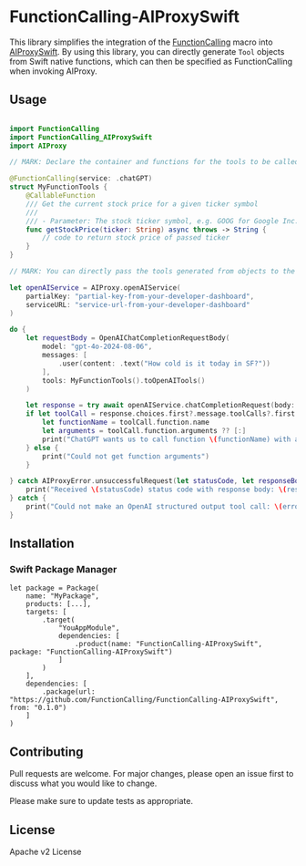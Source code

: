 # FunctionCalling-AIProxySwift

This library simplifies the integration of the [FunctionCalling](https://github.com/fumito-ito/FunctionCalling) macro into [AIProxySwift](https://github.com/lzell/AIProxySwift). By using this library, you can directly generate `Tool` objects from Swift native functions, which can then be specified as FunctionCalling when invoking AIProxy.

## Usage

```swift

import FunctionCalling
import FunctionCalling_AIProxySwift
import AIProxy

// MARK: Declare the container and functions for the tools to be called from FunctionCalling.

@FunctionCalling(service: .chatGPT)
struct MyFunctionTools {
    @CallableFunction
    /// Get the current stock price for a given ticker symbol
    ///
    /// - Parameter: The stock ticker symbol, e.g. GOOG for Google Inc.
    func getStockPrice(ticker: String) async throws -> String {
        // code to return stock price of passed ticker
    }
}

// MARK: You can directly pass the tools generated from objects to the model in AIProxy.

let openAIService = AIProxy.openAIService(
    partialKey: "partial-key-from-your-developer-dashboard",
    serviceURL: "service-url-from-your-developer-dashboard"
)

do {
    let requestBody = OpenAIChatCompletionRequestBody(
        model: "gpt-4o-2024-08-06",
        messages: [
            .user(content: .text("How cold is it today in SF?"))
        ],
        tools: MyFunctionTools().toOpenAITools()
    )

    let response = try await openAIService.chatCompletionRequest(body: requestBody)
    if let toolCall = response.choices.first?.message.toolCalls?.first {
        let functionName = toolCall.function.name
        let arguments = toolCall.function.arguments ?? [:]
        print("ChatGPT wants us to call function \(functionName) with arguments: \(arguments)")
    } else {
        print("Could not get function arguments")
    }

} catch AIProxyError.unsuccessfulRequest(let statusCode, let responseBody) {
    print("Received \(statusCode) status code with response body: \(responseBody)")
} catch {
    print("Could not make an OpenAI structured output tool call: \(error.localizedDescription)")
}
```

## Installation

### Swift Package Manager

```
let package = Package(
    name: "MyPackage",
    products: [...],
    targets: [
        .target(
            "YouAppModule",
            dependencies: [
                .product(name: "FunctionCalling-AIProxySwift", package: "FunctionCalling-AIProxySwift")
            ]
        )
    ],
    dependencies: [
        .package(url: "https://github.com/FunctionCalling/FunctionCalling-AIProxySwift", from: "0.1.0")
    ]
)
```

## Contributing

Pull requests are welcome. For major changes, please open an issue first to discuss what you would like to change.

Please make sure to update tests as appropriate.

## License

Apache v2 License

